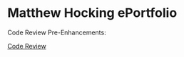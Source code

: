 # Matthew Hocking ePortfolio

Code Review Pre-Enhancements:

<a href="[http://www.something.com](https://snhu-my.sharepoint.com/:v:/g/personal/matthew_hocking_snhu_edu/EXqPwce3TW1PuXTjDnI0PQwBkjChT1DnBz7eW7vVyk-s8Q?nav=eyJyZWZlcnJhbEluZm8iOnsicmVmZXJyYWxBcHAiOiJPbmVEcml2ZUZvckJ1c2luZXNzIiwicmVmZXJyYWxBcHBQbGF0Zm9ybSI6IldlYiIsInJlZmVycmFsTW9kZSI6InZpZXciLCJyZWZlcnJhbFZpZXciOiJNeUZpbGVzTGlua0RpcmVjdCJ9fQ&e=tc13Vl)https://snhu-my.sharepoint.com/:v:/g/personal/matthew_hocking_snhu_edu/EXqPwce3TW1PuXTjDnI0PQwBkjChT1DnBz7eW7vVyk-s8Q?nav=eyJyZWZlcnJhbEluZm8iOnsicmVmZXJyYWxBcHAiOiJPbmVEcml2ZUZvckJ1c2luZXNzIiwicmVmZXJyYWxBcHBQbGF0Zm9ybSI6IldlYiIsInJlZmVycmFsTW9kZSI6InZpZXciLCJyZWZlcnJhbFZpZXciOiJNeUZpbGVzTGlua0RpcmVjdCJ9fQ&e=tc13Vl"> Code Review </a>
